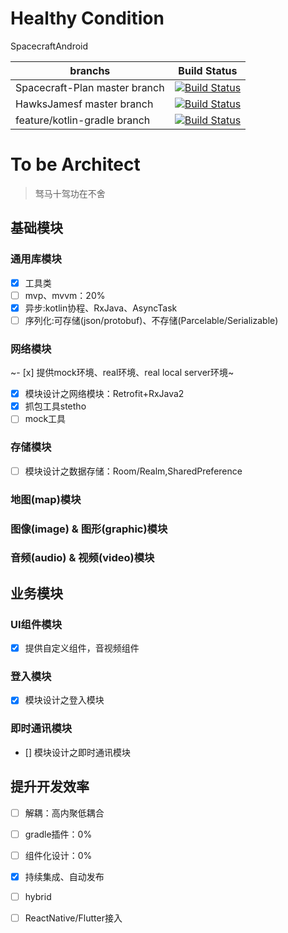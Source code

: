 # Healthy Condition
SpacecraftAndroid

| branchs  | Build Status   |
|---| --- |
| Spacecraft-Plan master branch  | [![Build Status](https://travis-ci.com/Spacecraft-Plan/SpacecraftAndroid.svg?branch=master)](https://travis-ci.com/Spacecraft-Plan/SpacecraftAndroid)   |
|  HawksJamesf master branch |  [![Build Status](https://travis-ci.org/HawksJamesf/Spacecraft.svg?branch=master)](https://travis-ci.org/HawksJamesf/Spacecraft)  |
| feature/kotlin-gradle branch   |  [![Build Status](https://travis-ci.org/HawksJamesf/Spacecraft.svg?branch=feature/kotlin-gradle)](https://travis-ci.org/HawksJamesf/Spacecraft) |

# To be Architect
> 驽马十驾功在不舍
## 基础模块
### 通用库模块
- [x] 工具类
- [ ] mvp、mvvm：20%
- [x] 异步:kotlin协程、RxJava、AsyncTask
- [ ] 序列化:可存储(json/protobuf)、不存储(Parcelable/Serializable) 
### 网络模块
~- [x] 提供mock环境、real环境、real local server环境~
- [x] 模块设计之网络模块：Retrofit+RxJava2
- [x] 抓包工具stetho
- [ ] mock工具

### 存储模块
- [ ] 模块设计之数据存储：Room/Realm,SharedPreference

### 地图(map)模块

### 图像(image) & 图形(graphic)模块

### 音频(audio) & 视频(video)模块

## 业务模块
### UI组件模块
- [x] 提供自定义组件，音视频组件
### 登入模块
- [x] 模块设计之登入模块
### 即时通讯模块
- [] 模块设计之即时通讯模块

## 提升开发效率
- [ ] 解耦：高内聚低耦合
- [ ] gradle插件：0%
- [ ] 组件化设计：0%
- [x] 持续集成、自动发布
- [ ] hybrid
- [ ] ReactNative/Flutter接入


